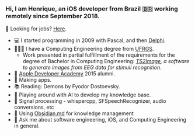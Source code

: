### Hi, I am Henrique, an iOS developer from Brazil 🇧🇷 working remotely since September 2018.

💼 Looking for jobs? [Here]([url](https://linktr.ee/henriquedev)).

- 💻 I started programming in 2009 with Pascal, and then [Delphi](https://www.youtube.com/watch?v=F9dZjaj6HqQ).
- 👨🏻‍🎓 I have a Computing Engineering degree from [UFRGS](https://www.ufrgs.br/english).
  - Work presented in partial fulfillment of the requirements for the degree of Bachelor in Computing Engineering: _[TS2Image](https://github.com/hvsw/TS2Image), a software to generate images from EEG data for stimuli recognition_.
- 🍎 [Apple Developer Academy](https://developer.apple.com/academies/) 2015 alumni.
- 🔭 Making apps.
- 📚 Reading: Demons by Fyodor Dostoevsky.
- 🤖 Playing around with AI to develop my knowledge base.
- 📶 Signal processing - whispercpp, SFSpeechRecognizer, audio conversions, etc
- 🧠 Using [Obsidian.md](https://github.com/obsidianmd) for knowledge management
- 💬 Ask me about software engineering, iOS, and Computing Engineering in general.

<!--
**hvsw/hvsw** is a ✨ _special_ ✨ repository because its `README.md` (this file) appears on your GitHub profile.

Here are some ideas to get you started:
- 😆 Fun fact: ...
- 👯 I’m looking to collaborate on ...
- 🤔 I’m looking for help with ...
- 📫 How to reach me: ...
- 😄 Pronouns: ...
-->
